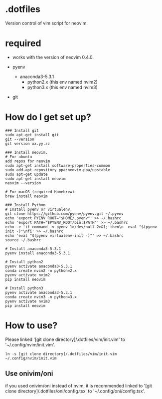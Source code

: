 # .dotfiles
Version control of vim script for neovim.

# required
- works with the version of neovim 0.4.0.
- pyenv
  - anaconda3-5.3.1
    - python2.x (this env named nvim2)
    - python3.x (this env named nvim3)

- git

# How do I get set up?
```
### Install git
sudo apt-get install git
git --version
git version xx.yy.zz

### Install neovim.
# For ubuntu
add repos for neovim
sudo apt-get install software-properties-common
sudo add-apt-repository ppa:neovim-ppa/unstable
sudo apt-get update
sudo apt-get install neovim
neovim --version

# For macOS (required Homebrew)
brew install neovim

### Install Python
# Install pyenv or virtualenv.
git clone https://github.com/pyenv/pyenv.git ~/.pyenv
echo 'export PYENV_ROOT="$HOME/.pyenv"' >> ~/.bashrc
echo 'export PATH="$PYENV_ROOT/bin:$PATH"' >> ~/.bashrc
echo -e 'if command -v pyenv 1>/dev/null 2>&1; then\n  eval "$(pyenv init -)"\nfi' >> ~/.bashrc
echo 'eval "$(pyenv virtualenv-init -)"' >> ~/.bashrc
source ~/.bashrc

# Install anaconda3-5.3.1
pyenv install anaconda3-5.3.1

# Install python2
pyenv activate anaconda3-5.3.1
conda create nvim2 -n python=2.x
pyenv activate nvim2
pip install neovim

# Install python3
pyenv activate anaconda3-5.3.1
conda create nvim3 -n python=3.x
pyenv activate nvim3
pip install neovim
```
# How to use?
Please linked '[git clone directory]/.dotfiles/vim/init.vim' to '~/.config/nvim/init.vim'.
```
ln -s [git clone directory]/.dotfiles/vim/init.vim ~/.config/nvim/init.vim
```
## Use onivim/oni
if you used onivim/oni instead of nvim, it is recommended linked to '[git clone directory]/.dotfiles/oni/config.tsx' to '~/.config/oni/config.tsx'.

